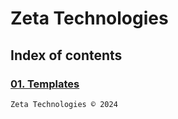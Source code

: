 # Zeta Technologies
## Index of contents
### [01. Templates](./templates/index.md)

```
Zeta Technologies © 2024
```